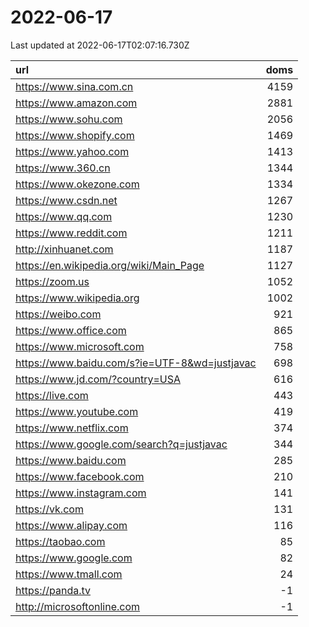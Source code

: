 # 2022-06-17

<!-- BEGIN -->
Last updated at 2022-06-17T02:07:16.730Z

url | doms
:- | -:
https://www.sina.com.cn | 4159
https://www.amazon.com | 2881
https://www.sohu.com | 2056
https://www.shopify.com | 1469
https://www.yahoo.com | 1413
https://www.360.cn | 1344
https://www.okezone.com | 1334
https://www.csdn.net | 1267
https://www.qq.com | 1230
https://www.reddit.com | 1211
http://xinhuanet.com | 1187
https://en.wikipedia.org/wiki/Main_Page | 1127
https://zoom.us | 1052
https://www.wikipedia.org | 1002
https://weibo.com | 921
https://www.office.com | 865
https://www.microsoft.com | 758
https://www.baidu.com/s?ie=UTF-8&wd=justjavac | 698
https://www.jd.com/?country=USA | 616
https://live.com | 443
https://www.youtube.com | 419
https://www.netflix.com | 374
https://www.google.com/search?q=justjavac | 344
https://www.baidu.com | 285
https://www.facebook.com | 210
https://www.instagram.com | 141
https://vk.com | 131
https://www.alipay.com | 116
https://taobao.com | 85
https://www.google.com | 82
https://www.tmall.com | 24
https://panda.tv | -1
http://microsoftonline.com | -1
<!-- END -->
